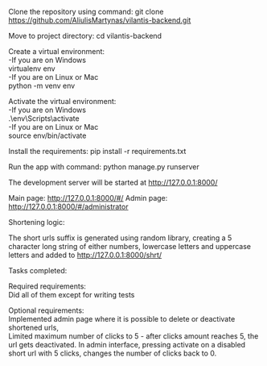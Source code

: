 Clone the repository using command: 
git clone https://github.com/AliulisMartynas/vilantis-backend.git

Move to project directory: 
cd vilantis-backend

Create a virtual environment:\
-If you are on Windows\
virtualenv env\
-If you are on Linux or Mac\
python -m venv env

Activate the virtual environment:\
-If you are on Windows\
.\env\Scripts\activate\
-If you are on Linux or Mac\
source env/bin/activate

Install the requirements: pip install -r requirements.txt

Run the app with command:
python manage.py runserver

The development server will be started at http://127.0.0.1:8000/

Main page: http://127.0.0.1:8000/#/
Admin page: http://127.0.0.1:8000/#/administrator

Shortening logic:

The short urls suffix is generated using random library, creating a 5 character long string of either numbers, lowercase letters and uppercase letters and added to http://127.0.0.1:8000/shrt/

Tasks completed:

Required requirements:\
Did all of them except for writing tests

Optional requirements:\
Implemented admin page where it is possible to delete or deactivate shortened urls,\
Limited maximum number of clicks to 5 - after clicks amount reaches 5, the url gets deactivated. In admin interface, pressing activate on a disabled short url with 5 clicks, changes the number of clicks back to 0.
